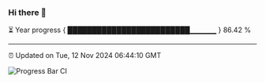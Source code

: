 ### Hi there 👋

⏳ Year progress { █████████████████████████▁▁▁▁▁ } 86.42 %

---

⏰ Updated on Tue, 12 Nov 2024 06:44:10 GMT

![Progress Bar CI](https://github.com/IshwaranRudhara/GIT-ACTION/workflows/Progress%20Bar%20CI/badge.svg)

